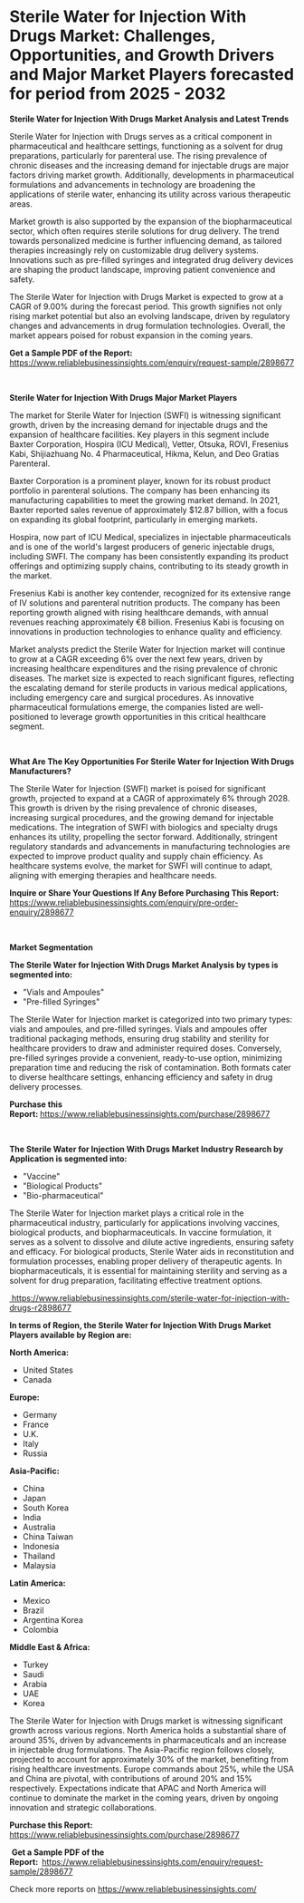 <p><h1>Sterile Water for Injection With Drugs Market: Challenges, Opportunities, and Growth Drivers and Major Market Players forecasted for period from 2025 - 2032</h1></p><p><strong>Sterile Water for Injection With Drugs Market Analysis and Latest Trends</strong></p>
<p><p>Sterile Water for Injection with Drugs serves as a critical component in pharmaceutical and healthcare settings, functioning as a solvent for drug preparations, particularly for parenteral use. The rising prevalence of chronic diseases and the increasing demand for injectable drugs are major factors driving market growth. Additionally, developments in pharmaceutical formulations and advancements in technology are broadening the applications of sterile water, enhancing its utility across various therapeutic areas.</p><p>Market growth is also supported by the expansion of the biopharmaceutical sector, which often requires sterile solutions for drug delivery. The trend towards personalized medicine is further influencing demand, as tailored therapies increasingly rely on customizable drug delivery systems. Innovations such as pre-filled syringes and integrated drug delivery devices are shaping the product landscape, improving patient convenience and safety.</p><p>The Sterile Water for Injection with Drugs Market is expected to grow at a CAGR of 9.00% during the forecast period. This growth signifies not only rising market potential but also an evolving landscape, driven by regulatory changes and advancements in drug formulation technologies. Overall, the market appears poised for robust expansion in the coming years.</p></p>
<p><strong>Get a Sample PDF of the Report:&nbsp;</strong> <a href="https://www.reliablebusinessinsights.com/enquiry/request-sample/2898677?utm_campaign=3582&utm_medium=2&utm_source=Github&utm_content=ia&utm_term=15032025&utm_id=sterile-water-for-injection-with-drugs">https://www.reliablebusinessinsights.com/enquiry/request-sample/2898677</a></p>
<p>&nbsp;</p>
<p><strong>Sterile Water for Injection With Drugs Major Market Players</strong></p>
<p><p>The market for Sterile Water for Injection (SWFI) is witnessing significant growth, driven by the increasing demand for injectable drugs and the expansion of healthcare facilities. Key players in this segment include Baxter Corporation, Hospira (ICU Medical), Vetter, Otsuka, ROVI, Fresenius Kabi, Shijiazhuang No. 4 Pharmaceutical, Hikma, Kelun, and Deo Gratias Parenteral.</p><p>Baxter Corporation is a prominent player, known for its robust product portfolio in parenteral solutions. The company has been enhancing its manufacturing capabilities to meet the growing market demand. In 2021, Baxter reported sales revenue of approximately $12.87 billion, with a focus on expanding its global footprint, particularly in emerging markets.</p><p>Hospira, now part of ICU Medical, specializes in injectable pharmaceuticals and is one of the world's largest producers of generic injectable drugs, including SWFI. The company has been consistently expanding its product offerings and optimizing supply chains, contributing to its steady growth in the market.</p><p>Fresenius Kabi is another key contender, recognized for its extensive range of IV solutions and parenteral nutrition products. The company has been reporting growth aligned with rising healthcare demands, with annual revenues reaching approximately €8 billion. Fresenius Kabi is focusing on innovations in production technologies to enhance quality and efficiency.</p><p>Market analysts predict the Sterile Water for Injection market will continue to grow at a CAGR exceeding 6% over the next few years, driven by increasing healthcare expenditures and the rising prevalence of chronic diseases. The market size is expected to reach significant figures, reflecting the escalating demand for sterile products in various medical applications, including emergency care and surgical procedures. As innovative pharmaceutical formulations emerge, the companies listed are well-positioned to leverage growth opportunities in this critical healthcare segment.</p></p>
<p>&nbsp;</p>
<p><strong>What Are The Key Opportunities For Sterile Water for Injection With Drugs Manufacturers?</strong></p>
<p><p>The Sterile Water for Injection (SWFI) market is poised for significant growth, projected to expand at a CAGR of approximately 6% through 2028. This growth is driven by the rising prevalence of chronic diseases, increasing surgical procedures, and the growing demand for injectable medications. The integration of SWFI with biologics and specialty drugs enhances its utility, propelling the sector forward. Additionally, stringent regulatory standards and advancements in manufacturing technologies are expected to improve product quality and supply chain efficiency. As healthcare systems evolve, the market for SWFI will continue to adapt, aligning with emerging therapies and healthcare needs.</p></p>
<p><strong>Inquire or Share Your Questions If Any Before Purchasing This Report:</strong> <a href="https://www.reliablebusinessinsights.com/enquiry/pre-order-enquiry/2898677?utm_campaign=3582&utm_medium=2&utm_source=Github&utm_content=ia&utm_term=15032025&utm_id=sterile-water-for-injection-with-drugs">https://www.reliablebusinessinsights.com/enquiry/pre-order-enquiry/2898677</a></p>
<p>&nbsp;</p>
<p><strong>Market Segmentation</strong></p>
<p><strong>The Sterile Water for Injection With Drugs Market Analysis by types is segmented into:</strong></p>
<p><ul><li>"Vials and Ampoules"</li><li>"Pre-filled Syringes"</li></ul></p>
<p><p>The Sterile Water for Injection market is categorized into two primary types: vials and ampoules, and pre-filled syringes. Vials and ampoules offer traditional packaging methods, ensuring drug stability and sterility for healthcare providers to draw and administer required doses. Conversely, pre-filled syringes provide a convenient, ready-to-use option, minimizing preparation time and reducing the risk of contamination. Both formats cater to diverse healthcare settings, enhancing efficiency and safety in drug delivery processes.</p></p>
<p><strong>Purchase this Report:&nbsp;</strong><a href="https://www.reliablebusinessinsights.com/purchase/2898677?utm_campaign=3582&utm_medium=2&utm_source=Github&utm_content=ia&utm_term=15032025&utm_id=sterile-water-for-injection-with-drugs">https://www.reliablebusinessinsights.com/purchase/2898677</a></p>
<p>&nbsp;</p>
<p><strong>The Sterile Water for Injection With Drugs Market Industry Research by Application is segmented into:</strong></p>
<p><ul><li>"Vaccine"</li><li>"Biological Products"</li><li>"Bio-pharmaceutical"</li></ul></p>
<p><p>The Sterile Water for Injection market plays a critical role in the pharmaceutical industry, particularly for applications involving vaccines, biological products, and biopharmaceuticals. In vaccine formulation, it serves as a solvent to dissolve and dilute active ingredients, ensuring safety and efficacy. For biological products, Sterile Water aids in reconstitution and formulation processes, enabling proper delivery of therapeutic agents. In biopharmaceuticals, it is essential for maintaining sterility and serving as a solvent for drug preparation, facilitating effective treatment options.</p></p>
<p><a href="https://www.reliablebusinessinsights.com/sterile-water-for-injection-with-drugs-r2898677?utm_campaign=3582&utm_medium=2&utm_source=Github&utm_content=ia&utm_term=15032025&utm_id=sterile-water-for-injection-with-drugs">&nbsp;https://www.reliablebusinessinsights.com/sterile-water-for-injection-with-drugs-r2898677</a></p>
<p><strong>In terms of Region, the Sterile Water for Injection With Drugs Market Players available by Region are:</strong></p>
<p>
    <p> <strong> North America: </strong>
        <ul>
            <li>United States</li>
            <li>Canada</li>
        </ul>
        </p> 
    <p> <strong> Europe: </strong>
        <ul>
            <li>Germany</li>
            <li>France</li>
            <li>U.K.</li>
            <li>Italy</li>
            <li>Russia</li>
        </ul>
        </p> 
    <p> <strong> Asia-Pacific: </strong>
        <ul>
            <li>China</li>
            <li>Japan</li>
            <li>South Korea</li>
            <li>India</li>
            <li>Australia</li>
            <li>China Taiwan</li>
            <li>Indonesia</li>
            <li>Thailand</li>
            <li>Malaysia</li>
        </ul>
        </p> 
    <p> <strong> Latin America: </strong>
        <ul>
            <li>Mexico</li>
            <li>Brazil</li>
            <li>Argentina Korea</li>
            <li>Colombia</li>
        </ul>
        </p> 
    <p> <strong> Middle East & Africa: </strong>
        <ul>
            <li>Turkey</li>
            <li>Saudi</li>
            <li>Arabia</li>
            <li>UAE</li>
            <li>Korea</li>
        </ul>
    </p>
    </p>
<p><p>The Sterile Water for Injection with Drugs market is witnessing significant growth across various regions. North America holds a substantial share of around 35%, driven by advancements in pharmaceuticals and an increase in injectable drug formulations. The Asia-Pacific region follows closely, projected to account for approximately 30% of the market, benefiting from rising healthcare investments. Europe commands about 25%, while the USA and China are pivotal, with contributions of around 20% and 15% respectively. Expectations indicate that APAC and North America will continue to dominate the market in the coming years, driven by ongoing innovation and strategic collaborations.</p></p>
<p><strong>Purchase this Report: </strong><a href="https://www.reliablebusinessinsights.com/purchase/2898677?utm_campaign=3582&utm_medium=2&utm_source=Github&utm_content=ia&utm_term=15032025&utm_id=sterile-water-for-injection-with-drugs">https://www.reliablebusinessinsights.com/purchase/2898677</a></p>
<p>&nbsp;<strong>Get a Sample PDF of the Report:&nbsp;&nbsp;</strong><a href="https://www.reliablebusinessinsights.com/enquiry/request-sample/2898677?utm_campaign=3582&utm_medium=2&utm_source=Github&utm_content=ia&utm_term=15032025&utm_id=sterile-water-for-injection-with-drugs">https://www.reliablebusinessinsights.com/enquiry/request-sample/2898677</a></p>
<p><strong></strong></p>
<p>Check more reports on <a href="https://www.reliablebusinessinsights.com/?utm_campaign=3582&utm_medium=2&utm_source=Github&utm_content=ia&utm_term=15032025&utm_id=sterile-water-for-injection-with-drugs">https://www.reliablebusinessinsights.com/</a></p>